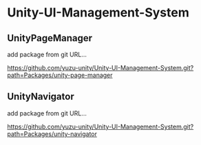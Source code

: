 # Unity-UI-Management-System

## UnityPageManager

add package from git URL...

https://github.com/yuzu-unity/Unity-UI-Management-System.git?path=Packages/unity-page-manager

## UnityNavigator

add package from git URL...

https://github.com/yuzu-unity/Unity-UI-Management-System.git?path=Packages/unity-navigator
